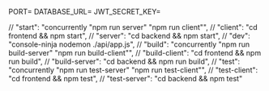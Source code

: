 PORT=
DATABASE_URL=
JWT_SECRET_KEY=

// "start": "concurrently \"npm run server\" \"npm run client\"",
// "client": "cd frontend && npm start",
// "server": "cd backend && npm start",
// "dev": "console-ninja nodemon ./api/app.js",
// "build": "concurrently \"npm run build-server\" \"npm run build-client\"",
// "build-client": "cd frontend && npm run build",
// "build-server": "cd backend && npm run build",
// "test": "concurrently \"npm run test-server\" \"npm run test-client\"",
// "test-client": "cd frontend && npm test",
// "test-server": "cd backend && npm test"
